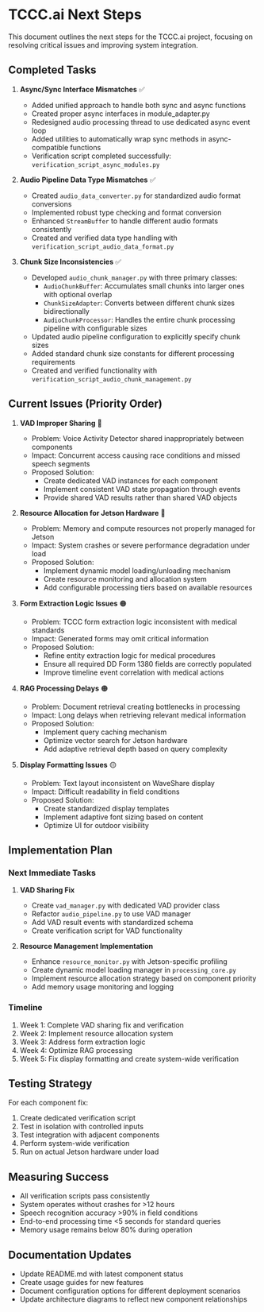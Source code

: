 # TCCC.ai Next Steps

This document outlines the next steps for the TCCC.ai project, focusing on resolving critical issues and improving system integration.

## Completed Tasks

1. **Async/Sync Interface Mismatches** ✅
   - Added unified approach to handle both sync and async functions
   - Created proper async interfaces in module_adapter.py
   - Redesigned audio processing thread to use dedicated async event loop
   - Added utilities to automatically wrap sync methods in async-compatible functions
   - Verification script completed successfully: `verification_script_async_modules.py`

2. **Audio Pipeline Data Type Mismatches** ✅
   - Created `audio_data_converter.py` for standardized audio format conversions
   - Implemented robust type checking and format conversion
   - Enhanced `StreamBuffer` to handle different audio formats consistently
   - Created and verified data type handling with `verification_script_audio_data_format.py`

3. **Chunk Size Inconsistencies** ✅
   - Developed `audio_chunk_manager.py` with three primary classes:
     - `AudioChunkBuffer`: Accumulates small chunks into larger ones with optional overlap
     - `ChunkSizeAdapter`: Converts between different chunk sizes bidirectionally
     - `AudioChunkProcessor`: Handles the entire chunk processing pipeline with configurable sizes
   - Updated audio pipeline configuration to explicitly specify chunk sizes
   - Added standard chunk size constants for different processing requirements
   - Created and verified functionality with `verification_script_audio_chunk_management.py`

## Current Issues (Priority Order)

1. **VAD Improper Sharing** 🔴
   - Problem: Voice Activity Detector shared inappropriately between components
   - Impact: Concurrent access causing race conditions and missed speech segments
   - Proposed Solution:
     - Create dedicated VAD instances for each component
     - Implement consistent VAD state propagation through events
     - Provide shared VAD results rather than shared VAD objects

2. **Resource Allocation for Jetson Hardware** 🔴
   - Problem: Memory and compute resources not properly managed for Jetson
   - Impact: System crashes or severe performance degradation under load
   - Proposed Solution:
     - Implement dynamic model loading/unloading mechanism
     - Create resource monitoring and allocation system
     - Add configurable processing tiers based on available resources

3. **Form Extraction Logic Issues** 🟠
   - Problem: TCCC form extraction logic inconsistent with medical standards
   - Impact: Generated forms may omit critical information
   - Proposed Solution:
     - Refine entity extraction logic for medical procedures
     - Ensure all required DD Form 1380 fields are correctly populated
     - Improve timeline event correlation with medical actions

4. **RAG Processing Delays** 🟠
   - Problem: Document retrieval creating bottlenecks in processing
   - Impact: Long delays when retrieving relevant medical information
   - Proposed Solution:
     - Implement query caching mechanism
     - Optimize vector search for Jetson hardware
     - Add adaptive retrieval depth based on query complexity

5. **Display Formatting Issues** 🟡
   - Problem: Text layout inconsistent on WaveShare display
   - Impact: Difficult readability in field conditions
   - Proposed Solution:
     - Create standardized display templates
     - Implement adaptive font sizing based on content
     - Optimize UI for outdoor visibility

## Implementation Plan

### Next Immediate Tasks

1. **VAD Sharing Fix**
   - Create `vad_manager.py` with dedicated VAD provider class
   - Refactor `audio_pipeline.py` to use VAD manager
   - Add VAD result events with standardized schema
   - Create verification script for VAD functionality

2. **Resource Management Implementation**
   - Enhance `resource_monitor.py` with Jetson-specific profiling
   - Create dynamic model loading manager in `processing_core.py`
   - Implement resource allocation strategy based on component priority
   - Add memory usage monitoring and logging

### Timeline

1. Week 1: Complete VAD sharing fix and verification
2. Week 2: Implement resource allocation system
3. Week 3: Address form extraction logic
4. Week 4: Optimize RAG processing
5. Week 5: Fix display formatting and create system-wide verification

## Testing Strategy

For each component fix:

1. Create dedicated verification script
2. Test in isolation with controlled inputs
3. Test integration with adjacent components
4. Perform system-wide verification
5. Run on actual Jetson hardware under load

## Measuring Success

- All verification scripts pass consistently
- System operates without crashes for >12 hours
- Speech recognition accuracy >90% in field conditions
- End-to-end processing time <5 seconds for standard queries
- Memory usage remains below 80% during operation

## Documentation Updates

- Update README.md with latest component status
- Create usage guides for new features
- Document configuration options for different deployment scenarios
- Update architecture diagrams to reflect new component relationships